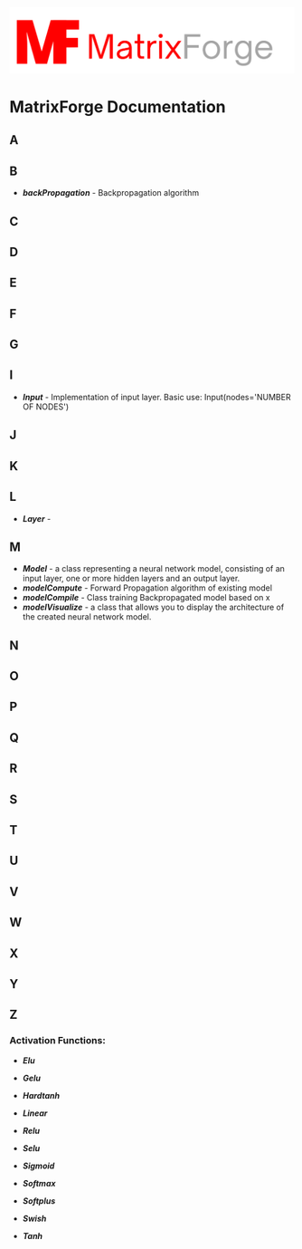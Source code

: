 [![Alt text](/branding/logo1.png "Optional title")](https://github.com/Kacperaan/matrixforge)
 
# MatrixForge Documentation

## A
## B
- ***backPropagation*** - Backpropagation algorithm
## C
## D
## E
## F
## G
## I
- ***Input*** - Implementation of input layer. Basic use: Input(nodes='NUMBER OF NODES')
## J
## K
## L
- ***Layer*** - 
## M
- ***Model*** - a class representing a neural network model, consisting of an input layer, one or more hidden layers and an output layer.
- ***modelCompute*** - Forward Propagation algorithm of existing model
- ***modelCompile*** - Class training Backpropagated model based on x
- ***modelVisualize*** - a class that allows you to display the architecture of the created neural network model.
## N
## O
## P
## Q
## R
## S
## T
## U
## V
## W
## X
## Y
## Z

### Activation Functions:

- ***Elu***

- ***Gelu***

- ***Hardtanh***

- ***Linear***

- ***Relu***

- ***Selu***

- ***Sigmoid***

- ***Softmax***

- ***Softplus***

- ***Swish***

- ***Tanh***
